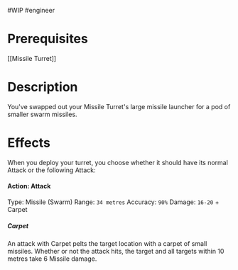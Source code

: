 #WIP #engineer 

# Prerequisites

[[Missile Turret]]

# Description

You've swapped out your Missile Turret's large missile launcher for a pod of smaller swarm missiles.

# Effects

When you deploy your turret, you choose whether it should have its normal Attack or the following Attack:

#### Action: Attack

Type: Missile (Swarm)
Range: `34 metres`
Accuracy: `90%`
Damage: `16-20` + Carpet

##### Carpet

An attack with Carpet pelts the target location with a carpet of small missiles. Whether or not the attack hits, the target and all targets within 10 metres take 6 Missile damage.